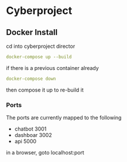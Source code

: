 # Cyberproject

## Docker Install
cd into cyberproject director
```yaml
docker-compose up --build
```

if there is a previous container already
```yaml
docker-compose down
```
then compose it up to re-build it

### Ports
The ports are currently mapped to the following
- chatbot 3001
- dashboar 3002
- api 5000

in a browser, goto localhost:port